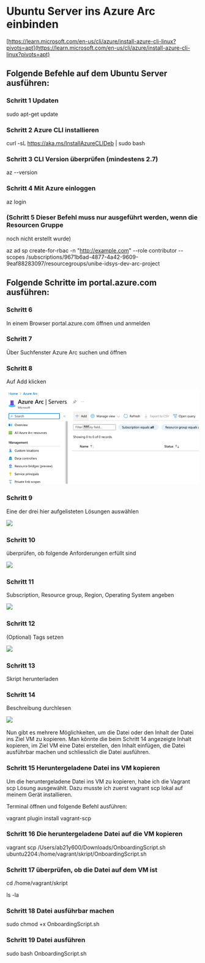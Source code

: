 # Ubuntu Server ins Azure Arc einbinden

[https://learn.microsoft.com/en-us/cli/azure/install-azure-cli-linux?pivots=apt](https://learn.microsoft.com/en-us/cli/azure/install-azure-cli-linux?pivots=apt)

## Folgende Befehle auf dem Ubuntu Server ausführen:

### Schritt 1 Updaten

sudo apt-get update

### Schritt 2 Azure CLI installieren

curl -sL https://aka.ms/InstallAzureCLIDeb | sudo bash

### Schritt 3 CLI Version überprüfen (mindestens 2.7)

az --version

### Schritt 4 Mit Azure einloggen

az login

### (Schritt 5 Dieser Befehl muss nur ausgeführt werden, wenn die Resourcen Gruppe 
noch nicht erstellt wurde)

az ad sp create-for-rbac -n "http://example.com" --role contributor --scopes 
/subscriptions/9671b6ad-4877-4a42-9609-9eaf88283097/resourcegroups/unibe-idsys-dev-arc-project

## Folgende Schritte im portal.azure.com ausführen:

### Schritt 6

In einem Browser portal.azure.com öffnen und anmelden

### Schritt 7

Über Suchfenster Azure Arc suchen und öffnen

### Schritt 8

Auf Add klicken

![](https://github.com/constantin-koenig/azurearc-test/blob/main/media/ubuntu/schritt8.png)

### Schritt 9

Eine der drei hier aufgelisteten Lösungen auswählen

![](RackMultipart20230719-1-eqh6bq_html_51855a23b64814e3.png)

### Schritt 10

überprüfen, ob folgende Anforderungen erfüllt sind

![](RackMultipart20230719-1-eqh6bq_html_a6595829a1b1a8f1.png)

### Schritt 11

Subscription, Resource group, Region, Operating System angeben

![](RackMultipart20230719-1-eqh6bq_html_bbbcd93f5f47b693.png)

### Schritt 12

(Optional) Tags setzen

![](RackMultipart20230719-1-eqh6bq_html_4ff5ed0c95753538.png)

### Schritt 13

Skript herunterladen

### Schritt 14

Beschreibung durchlesen

![](RackMultipart20230719-1-eqh6bq_html_658a6c36900d4ce.png)

Nun gibt es mehrere Möglichkeiten, um die Datei oder den Inhalt der Datei ins Ziel 
VM zu kopieren. Man könnte die beim Schritt 14 angezeigte Inhalt kopieren, im Ziel 
VM eine Datei erstellen, den Inhalt einfügen, die Datei ausführbar machen und 
schliesslich die Datei ausführen.

### Schritt 15 Heruntergeladene Datei ins VM kopieren

Um die heruntergeladene Datei ins VM zu kopieren, habe ich die Vagrant scp Lösung 
ausgewählt. Dazu musste ich zuerst vagrant scp lokal auf meinem Gerät installieren.

Terminal öffnen und folgende Befehl ausführen:

vagrant plugin install vagrant-scp

### Schritt 16 Die heruntergeladene Datei auf die VM kopieren

vagrant scp /Users/ab21y600/Downloads/OnboardingScript.sh 
ubuntu2204:/home/vagrant/skript/OnboardingScript.sh

### Schritt 17 überprüfen, ob die Datei auf dem VM ist

cd /home/vagrant/skript

ls -la

### Schritt 18 Datei ausführbar machen

sudo chmod +x OnboardingScript.sh

### Schritt 19 Datei ausführen

sudo bash OnboardingScript.sh
